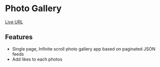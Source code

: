 # Photo Gallery

[Live URL](https://acgeoffrey.github.io/photo-gallery/)

## Features

- Single page, Infinite scroll photo gallery app based on paginated JSON feeds
- Add likes to each photos
